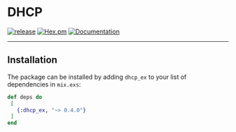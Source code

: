 # DHCP

[![release](https://github.com/gsmlg-dev/dhcp_ex/actions/workflows/release.yml/badge.svg)](https://github.com/gsmlg-dev/dhcp_ex/actions/workflows/release.yml) 
[![Hex.pm](https://img.shields.io/hexpm/v/dhcp_ex.svg)](https://hex.pm/packages/dhcp_ex) 
[![Documentation](https://img.shields.io/badge/documentation-gray)](https://hexdocs.pm/dhcp_ex)

---

## Installation

The package can be installed by adding `dhcp_ex` to your list of dependencies in `mix.exs`:

 ```elixir
def deps do
  [
    {:dhcp_ex, "~> 0.4.0"}
  ]
end
```
